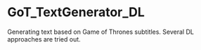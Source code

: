 # GoT_TextGenerator_DL
Generating text based on Game of Thrones subtitles. Several DL approaches are tried out.
